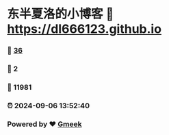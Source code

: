 # 东半夏洛的小博客 :link: https://dl666123.github.io 
### :page_facing_up: [36](https://dl666123.github.io/tag.html) 
### :speech_balloon: 2 
### :hibiscus: 11981 
### :alarm_clock: 2024-09-06 13:52:40 
### Powered by :heart: [Gmeek](https://github.com/Meekdai/Gmeek)
